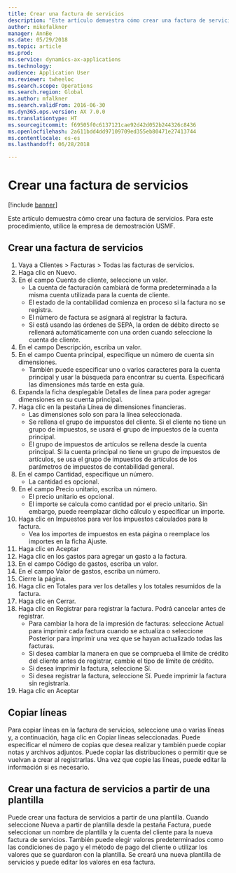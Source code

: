 ```yaml
--- 
title: Crear una factura de servicios
description: "Este artículo demuestra cómo crear una factura de servicios."
author: mikefalkner
manager: AnnBe
ms.date: 05/29/2018
ms.topic: article
ms.prod: 
ms.service: dynamics-ax-applications
ms.technology: 
audience: Application User
ms.reviewer: twheeloc
ms.search.scope: Operations
ms.search.region: Global
ms.author: mfalkner
ms.search.validFrom: 2016-06-30
ms.dyn365.ops.version: AX 7.0.0
ms.translationtype: HT
ms.sourcegitcommit: f69505f0c6137121cae92d42d052b244326c8436
ms.openlocfilehash: 2a611bdd4dd97109709ed355eb80471e27413744
ms.contentlocale: es-es
ms.lasthandoff: 06/28/2018

---
```


# <a name="create-a-free-text-invoice"></a>Crear una factura de servicios

[!include [banner](../includes/banner.md)]

Este artículo demuestra cómo crear una factura de servicios. Para este procedimiento, utilice la empresa de demostración USMF.

## <a name="create-a-free-text-invoice"></a>Crear una factura de servicios

1. Vaya a Clientes > Facturas > Todas las facturas de servicios.
2. Haga clic en Nuevo.
3. En el campo Cuenta de cliente, seleccione un valor.
    * La cuenta de facturación cambiará de forma predeterminada a la misma cuenta utilizada para la cuenta de cliente.   
    * El estado de la contabilidad comienza en proceso si la factura no se registra.   
    * El número de factura se asignará al registrar la factura.  
    * Si está usando las órdenes de SEPA, la orden de débito directo se rellenará automáticamente con una orden cuando seleccione la cuenta de cliente.  
4. En el campo Descripción, escriba un valor.
5. En el campo Cuenta principal, especifique un número de cuenta sin dimensiones.
    * También puede especificar uno o varios caracteres para la cuenta principal y usar la búsqueda para encontrar su cuenta. Especificará las dimensiones más tarde en esta guía.  
6. Expanda la ficha desplegable Detalles de línea para poder agregar dimensiones en su cuenta principal.
7. Haga clic en la pestaña Línea de dimensiones financieras.
    * Las dimensiones solo son para la línea seleccionada.    
    * Se rellena el grupo de impuestos del cliente. Si el cliente no tiene un grupo de impuestos, se usará el grupo de impuestos de la cuenta principal.  
    * El grupo de impuestos de artículos se rellena desde la cuenta principal. Si la cuenta principal no tiene un grupo de impuestos de artículos, se usa el grupo de impuestos de artículos de los parámetros de impuestos de contabilidad general.    
8. En el campo Cantidad, especifique un número.
    * La cantidad es opcional.  
9. En el campo Precio unitario, escriba un número.
    * El precio unitario es opcional.  
    * El importe se calcula como cantidad por el precio unitario. Sin embargo, puede reemplazar dicho cálculo y especificar un importe.  
10. Haga clic en Impuestos para ver los impuestos calculados para la factura.
    * Vea los importes de impuestos en esta página o reemplace los importes en la ficha Ajuste.  
11. Haga clic en Aceptar
12. Haga clic en los gastos para agregar un gasto a la factura. 
13. En el campo Código de gastos, escriba un valor.
14. En el campo Valor de gastos, escriba un número.
15. Cierre la página.
16. Haga clic en Totales para ver los detalles y los totales resumidos de la factura.
17. Haga clic en Cerrar.
18. Haga clic en Registrar para registrar la factura. Podrá cancelar antes de registrar.
    * Para cambiar la hora de la impresión de facturas: seleccione Actual para imprimir cada factura cuando se actualiza o seleccione Posterior para imprimir una vez que se hayan actualizado todas las facturas.  
    * Si desea cambiar la manera en que se comprueba el límite de crédito del cliente antes de registrar, cambie el tipo de límite de crédito.  
    * Si desea imprimir la factura, seleccione Sí.  
    * Si desea registrar la factura, seleccione Sí. Puede imprimir la factura sin registrarla.  
19. Haga clic en Aceptar

## <a name="copy-lines"></a>Copiar líneas
Para copiar líneas en la factura de servicios, seleccione una o varias líneas y, a continuación, haga clic en Copiar líneas seleccionadas. Puede especificar el número de copias que desea realizar y también puede copiar notas y archivos adjuntos. Puede copiar las distribuciones o permitir que se vuelvan a crear al registrarlas. Una vez que copie las líneas, puede editar la información si es necesario. 

## <a name="create-a-free-text-invoice-from-a-template"></a>Crear una factura de servicios a partir de una plantilla
Puede crear una factura de servicios a partir de una plantilla. Cuando seleccione Nueva a partir de plantilla desde la pestaña Factura, puede seleccionar un nombre de plantilla y la cuenta del cliente para la nueva factura de servicios. También puede elegir valores predeterminados como las condiciones de pago y el método de pago del cliente o utilizar los valores que se guardaron con la plantilla. Se creará una nueva plantilla de servicios y puede editar los valores en esa factura. 


